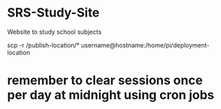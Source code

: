 # SRS-Study-Site
Website to study school subjects

scp -r /publish-location/* username@hostname:/home/pi/deployment-location


# remember to clear sessions once per day at midnight using cron jobs